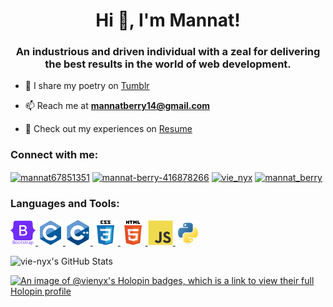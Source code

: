 <h1 align="center">Hi 👋, I'm Mannat!</h1>
<h3 align="center">An industrious and driven individual with a zeal for delivering the best results in the world of web development.</h3>

- 📝 I share my poetry on [Tumblr](https://www.tumblr.com/blog/soulonfleek)

- 📫 Reach me at **mannatberry14@gmail.com**

- 📄 Check out my experiences on [Resume](https://drive.google.com/file/d/1j6fb5PAn6SrzhLLqiQlf5YiK6jbSYv7f/view?usp=sharing)

<h3 align="left">Connect with me:</h3>
<p align="left">
<a href="https://twitter.com/mannat67851351" target="blank"><img align="center" src="https://raw.githubusercontent.com/rahuldkjain/github-profile-readme-generator/master/src/images/icons/Social/twitter.svg" alt="mannat67851351" height="30" width="40" /></a>
<a href="https://linkedin.com/in/mannat-berry-416878266" target="blank"><img align="center" src="https://raw.githubusercontent.com/rahuldkjain/github-profile-readme-generator/master/src/images/icons/Social/linked-in-alt.svg" alt="mannat-berry-416878266" height="30" width="40" /></a>
<a href="https://instagram.com/vie_nyx" target="blank"><img align="center" src="https://raw.githubusercontent.com/rahuldkjain/github-profile-readme-generator/master/src/images/icons/Social/instagram.svg" alt="vie_nyx" height="30" width="40" /></a>
<a href="https://www.leetcode.com/mannat_berry" target="blank"><img align="center" src="https://raw.githubusercontent.com/rahuldkjain/github-profile-readme-generator/master/src/images/icons/Social/leet-code.svg" alt="mannat_berry" height="30" width="40" /></a>
</p>

<h3 align="left">Languages and Tools:</h3>
<p align="left">
  <a href="https://getbootstrap.com" target="_blank" rel="noreferrer">
    <img src="https://raw.githubusercontent.com/devicons/devicon/master/icons/bootstrap/bootstrap-plain-wordmark.svg" alt="bootstrap" width="40" height="40"/>
  </a>
  <a href="https://www.cprogramming.com/" target="_blank" rel="noreferrer">
    <img src="https://raw.githubusercontent.com/devicons/devicon/master/icons/c/c-original.svg" alt="c" width="40" height="40"/>
  </a>
  <a href="https://www.w3schools.com/cpp/" target="_blank" rel="noreferrer">
    <img src="https://raw.githubusercontent.com/devicons/devicon/master/icons/cplusplus/cplusplus-original.svg" alt="cplusplus" width="40" height="40"/>
  </a>
  <a href="https://www.w3schools.com/css/" target="_blank" rel="noreferrer">
    <img src="https://raw.githubusercontent.com/devicons/devicon/master/icons/css3/css3-original-wordmark.svg" alt="css3" width="40" height="40"/>
  </a>
  <a href="https://www.w3.org/html/" target="_blank" rel="noreferrer">
    <img src="https://raw.githubusercontent.com/devicons/devicon/master/icons/html5/html5-original-wordmark.svg" alt="html5" width="40" height="40"/>
  </a>
  <a href="https://developer.mozilla.org/en-US/docs/Web/JavaScript" target="_blank" rel="noreferrer">
    <img src="https://raw.githubusercontent.com/devicons/devicon/master/icons/javascript/javascript-original.svg" alt="javascript" width="40" height="40"/>
  </a>
  <a href="https://www.python.org" target="_blank" rel="noreferrer">
    <img src="https://raw.githubusercontent.com/devicons/devicon/master/icons/python/python-original.svg" alt="python" width="40" height="40"/>
  </a>
</p>

<img src="https://github-readme-streak-stats.herokuapp.com/?user=vie-nyx&theme=tokyonight&hide_border=true" alt="vie-nyx's GitHub Stats" />

[![An image of @vienyx's Holopin badges, which is a link to view their full Holopin profile](https://holopin.me/vienyx)](https://holopin.io/@vienyx)
